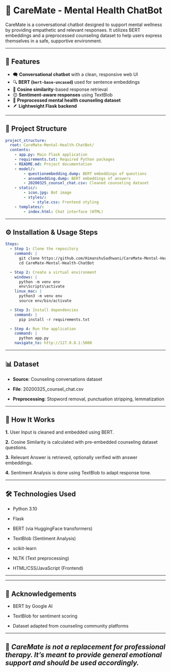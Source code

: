 # 🤖 CareMate - Mental Health ChatBot

CareMate is a conversational chatbot designed to support mental wellness by providing empathetic and relevant responses. It utilizes BERT embeddings and a preprocessed counseling dataset to help users express themselves in a safe, supportive environment.

---

## 🌟 Features

- 🗨️ **Conversational chatbot** with a clean, responsive web UI  
- 🔍 **BERT (`bert-base-uncased`)** used for sentence embeddings  
- 📐 **Cosine similarity**-based response retrieval  
- 😊 **Sentiment-aware responses** using TextBlob  
- 🧠 **Preprocessed mental health counseling dataset**  
- 🪶 **Lightweight Flask backend**

---

## 📁 Project Structure

```yaml
project_structure:
  root: CareMate-Mental-Health-ChatBot/
  contents:
    - app.py: Main Flask application
    - requirements.txt: Required Python packages
    - README.md: Project documentation
    - model/:
        - questionembedding.dump: BERT embeddings of questions
        - ansembedding.dump: BERT embeddings of answers
        - 20200325_counsel_chat.csv: Cleaned counseling dataset
    - static/:
        - icon.jpg: Bot image
        - styles/:
            - style.css: Frontend styling
    - templates/:
        - index.html: Chat interface (HTML)

```

---

## ⚙️ Installation & Usage Steps

```yaml
Steps:
  - Step 1: Clone the repository
    command: |
      git clone https://github.com/HimanshuSadhwani/CareMate-Mental-Health-ChatBot.git
      cd CareMate-Mental-Health-ChatBot

  - Step 2: Create a virtual environment
    windows: |
      python -m venv env
      env\Scripts\activate
    linux_mac: |
      python3 -m venv env
      source env/bin/activate

  - Step 3: Install dependencies
    command: |
      pip install -r requirements.txt

  - Step 4: Run the application
    command: |
      python app.py
    navigate_to: http://127.0.0.1:5000
```

---

## 📊 Dataset
- **Source**: Counseling conversations dataset

- **File**: 20200325_counsel_chat.csv

- **Preprocessing**: Stopword removal, punctuation stripping, lemmatization

---


## 🤖 How It Works
**1.** User Input is cleaned and embedded using BERT.

**2.** Cosine Similarity is calculated with pre-embedded counseling dataset questions.

**3.** Relevant Answer is retrieved, optionally verified with answer embeddings.

**4.** Sentiment Analysis is done using TextBlob to adapt response tone.

---


## 🛠️ Technologies Used
- Python 3.10

- Flask

- BERT (via HuggingFace transformers)

- TextBlob (Sentiment Analysis)

- scikit-learn

- NLTK (Text preprocessing)

- HTML/CSS/JavaScript (Frontend)

---



---


## 🙌 Acknowledgements
- BERT by Google AI

- TextBlob for sentiment scoring

- Dataset adapted from counseling community platforms

---


## 🧠 *CareMate is not a replacement for professional therapy. It’s meant to provide general emotional support and should be used accordingly.*

